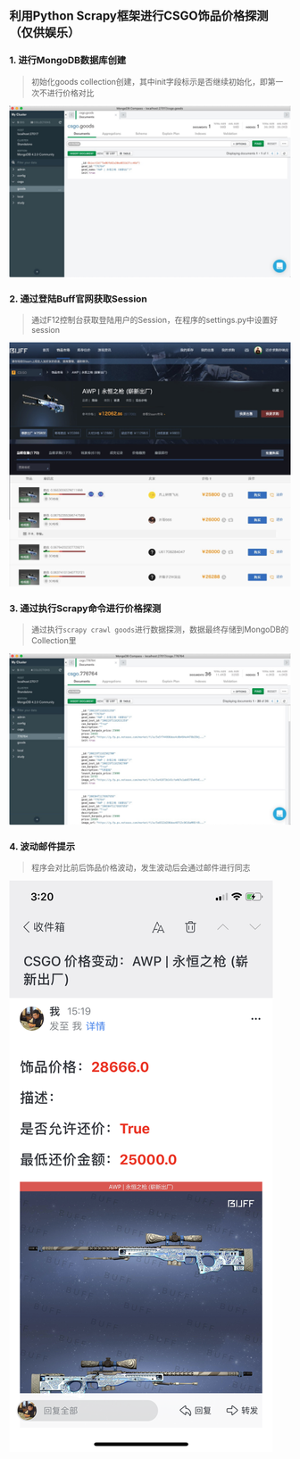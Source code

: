 ## 利用Python Scrapy框架进行CSGO饰品价格探测（仅供娱乐）

### 1. 进行MongoDB数据库创建

> 初始化goods collection创建，其中init字段标示是否继续初始化，即第一次不进行价格对比

![avatar](image/A544D601-7250-4033-AC58-7FC047BEF6E5.png)

### 2. 通过登陆Buff官网获取Session
> 通过F12控制台获取登陆用户的Session，在程序的settings.py中设置好session

![avatar](image/AF416C05-1879-4AA7-A335-E290803CD17F.png)

### 3. 通过执行Scrapy命令进行价格探测

> 通过执行`scrapy crawl goods`进行数据探测，数据最终存储到MongoDB的Collection里

![avatar](image/E09058F2-9E68-43C0-9DC2-41AAB2BB33AB.png)

### 4. 波动邮件提示
> 程序会对比前后饰品价格波动，发生波动后会通过邮件进行同志
>
![avatar](image/413BC692221267B702D30D118C8DA116.JPG)